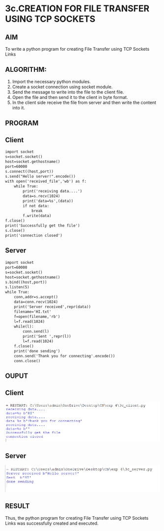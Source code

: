 # 3c.CREATION FOR FILE TRANSFER USING TCP SOCKETS

## AIM
To write a python program for creating File Transfer using TCP Sockets Links

## ALGORITHM:
1. Import the necessary python modules.
2. Create a socket connection using socket module.
3. Send the message to write into the file to the client file.
4. Open the file and then send it to the client in byte format.
5. In the client side receive the file from server and then write the content into it.

## PROGRAM
## Client
```
import socket
s=socket.socket()
host=socket.gethostname()
port=60000
s.connect((host,port))
s.send("Hello server!".encode())
with open('received_file','wb') as f:
    while True:
        print('receiving data....')
        data=s.recv(1024)
        print('data=%s',(data))
        if not data:
            break
        f.write(data)
f.close()
print('Successfully get the file')
s.close()
print('connection closed')
```
## Server
```
import socket
port=60000
s=socket.socket()
host=socket.gethostname()
s.bind((host,port))
s.listen(5)
while True:
    conn,addr=s.accept()
    data=conn.recv(1024)
    print('Server received',repr(data))
    filename='HI.txt'
    f=open(filename,'rb')
    l=f.read(1024)
    while(l):
        conn.send(l)
        print('Sent ',repr(l))
        l=f.read(1024)
    f.close()
    print('done sending')
    conn.send('Thank you for connecting'.encode())
    conn.close()
```
## OUPUT
## Client
![output](/img%201.png)
## Server
![output](/img%202.png)

## RESULT
Thus, the python program for creating File Transfer using TCP Sockets Links was 
successfully created and executed.
